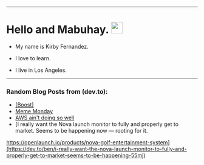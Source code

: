 
<img src="https://komarev.com/ghpvc/?username=kirbygit&style=flat-square&color=blue" alt=""/>

---
<h1>
  Hello and Mabuhay.
  <img src="https://media.giphy.com/media/hvRJCLFzcasrR4ia7z/giphy.gif" width="30px"/>
</h1>

- My name is Kirby Fernandez.

- I love to learn.

- I live in Los Angeles.

---

### Random Blog Posts from (dev.to):
<!-- BLOG-POST-LIST:START -->
- [[Boost]](https://dev.to/ben/-1l4n)
- [Meme Monday](https://dev.to/ben/meme-monday-1d08)
- [AWS ain&#39;t doing so well](https://dev.to/ben/aws-aint-doing-so-well-oa6)
- [I really want the Nova launch monitor to fully and properly get to market. Seems to be happening now — rooting for it.

https://openlaunch.io/products/nova-golf-entertainment-system](https://dev.to/ben/i-really-want-the-nova-launch-monitor-to-fully-and-properly-get-to-market-seems-to-be-happening-55mj)
<!-- BLOG-POST-LIST:END -->
